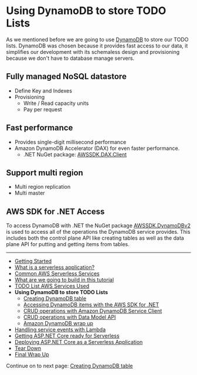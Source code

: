 # Using DynamoDB to store TODO Lists

As we mentioned before we are going to use [DynamoDB](https://aws.amazon.com/dynamodb/) to store our TODO lists. DynamoDB was chosen because it provides
fast access to our data, it simplifies our development with its schemaless design and provisioning because we don't have to database manage servers.

## Fully managed NoSQL datastore
* Define Key and Indexes
* Provisioning
  * Write / Read capacity units
  * Pay per request

## Fast performance
* Provides single-digit millisecond performance
* Amazon DynamoDB Accelerator (DAX) for even faster performance.
  * .NET NuGet package: [AWSSDK.DAX.Client](https://www.nuget.org/packages/AWSSDK.DAX.Client/)

## Support multi region
*  Multi region replication
*  Multi master


## AWS SDK for .NET Access

To access DynamoDB with .NET the NuGet package [AWSSDK.DynamoDBv2](https://www.nuget.org/packages/AWSSDK.DynamoDBv2/) is used to access all of the operations the DynamoDB service provides. This includes both the control plane API like creating tables as well as the data plane API for putting and getting items from tables.

<!-- Generated Navigation -->
---

* [Getting Started](../GettingStarted.md)
* [What is a serverless application?](../WhatIsServerless.md)
* [Common AWS Serverless Services](../CommonServerlessServices.md)
* [What are we going to build in this tutorial](../WhatAreWeBuilding.md)
* [TODO List AWS Services Used](../TODOListServices.md)
* **Using DynamoDB to store TODO Lists**
  * [Creating DynamoDB table](../DynamoDBModule/CreateTable.md)
  * [Accessing DynamoDB items with the AWS SDK for .NET](../DynamoDBModule/DotNetDynamoDBAPIs.md)
  * [CRUD operations with Amazon DynamoDB Service Client](../DynamoDBModule/DDBServiceClientAPI.md)
  * [CRUD operations with Data Model API](../DynamoDBModule/DotNetDynamoDBDataModel.md)
  * [Amazon DynamoDB wrap up](../DynamoDBModule/DynamoDBWrapUp.md)
* [Handling service events with Lambda](../StreamProcessing/ServiceEvents.md)
* [Getting ASP.NET Core ready for Serverless](../ASP.NETCoreFrontend/TheFrontend.md)
* [Deploying ASP.NET Core as a Serverless Application](../DeployingFrontend/DeployingFrontend.md)
* [Tear Down](../TearDown.md)
* [Final Wrap Up](../FinalWrapup.md)

Continue on to next page: [Creating DynamoDB table](../DynamoDBModule/CreateTable.md)

